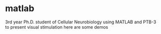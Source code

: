 # matlab
3rd year Ph.D. student of Cellular Neurobiology
using MATLAB and PTB-3 to present visual stimulation
here are some demos
